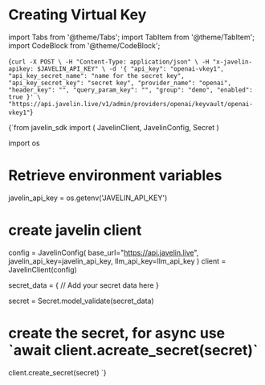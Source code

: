 # Creating Virtual Key
import Tabs from '@theme/Tabs';
import TabItem from '@theme/TabItem';
import CodeBlock from '@theme/CodeBlock';

<Tabs>
<TabItem value="shell" label="Using the API:">

<CodeBlock
  language="python">
  {`
curl -X POST \
-H "Content-Type: application/json" \
-H "x-javelin-apikey: $JAVELIN_API_KEY" \
-d '{
        "api_key": "openai-vkey1",
        "api_key_secret_name": "name for the secret key",
        "api_key_secret_key": "secret key",
        "provider_name": "openai",
        "header_key": "",
        "query_param_key": "",
        "group": "demo",
        "enabled": true
}' \
"https://api.javelin.live/v1/admin/providers/openai/keyvault/openai-vkey1"
`}
</CodeBlock>

</TabItem>

<TabItem value="py" label="In Python:">

<CodeBlock
  language="python"
  title="Javelin Secret Example"
  showLineNumbers>
  {`from javelin_sdk import (
    JavelinClient,
    JavelinConfig,
    Secret
)

import os
    
# Retrieve environment variables
javelin_api_key = os.getenv('JAVELIN_API_KEY')

# create javelin client
config = JavelinConfig(
    base_url="https://api.javelin.live",
    javelin_api_key=javelin_api_key,
    llm_api_key=llm_api_key
)
client = JavelinClient(config)

secret_data = {
    // Add your secret data here
}

secret = Secret.model_validate(secret_data)

# create the secret, for async use \`await client.acreate_secret(secret)\`
client.create_secret(secret)
`}
</CodeBlock>


</TabItem>

</Tabs>
